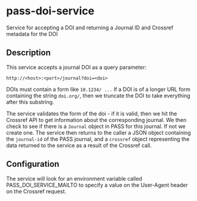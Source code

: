 # pass-doi-service

Service for accepting a DOI and returning a Journal ID and Crossref metadata for the DOI

## Description

This service accepts a journal DOI as a query parameter:

`http://<host>:<port>/journal?doi=<doi>`

DOIs must contain a form like `10.1234/ ...`
If a DOI is of a longer URL form containing the string `doi.org/`, then we truncate the DOI to take everything after
this substring.

The service validates the form of the doi - if it is valid, then we hit the Crossref API to get information about the
corresponding journal. We then check to see if there is a
`Journal` object in PASS for this journal. If not we create one. The service then returns to the caller a JSON object
containing the `journal-id` of the PASS journal, and a `crossref` object representing the data returned to the service
as a result of the Crossref call.

## Configuration

The service will look for an environment variable called PASS_DOI_SERVICE_MAILTO to specify a value on the User-Agent
header on the Crossref request. 
